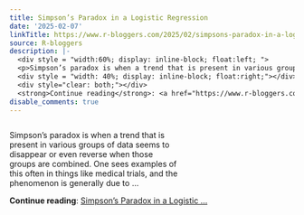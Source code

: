 ```yaml
---
title: Simpson’s Paradox in a Logistic Regression
date: '2025-02-07'
linkTitle: https://www.r-bloggers.com/2025/02/simpsons-paradox-in-a-logistic-regression/
source: R-bloggers
description: |-
  <div style = "width:60%; display: inline-block; float:left; ">
  <p>Simpson’s paradox is when a trend that is present in various groups of data seems to disappear or even reverse when those groups are combined. One sees examples of this often in things like medical trials, and the phenomenon is generally due to ...</p></div>
  <div style = "width: 40%; display: inline-block; float:right;"></div>
  <div style="clear: both;"></div>
  <strong>Continue reading</strong>: <a href="https://www.r-bloggers.com/2025/02/simpsons-paradox-in-a-logistic-regression/">Simpson’s Paradox in a Logistic ...
disable_comments: true
---
```

<div style = "width:60%; display: inline-block; float:left; ">
<p>Simpson’s paradox is when a trend that is present in various groups of data seems to disappear or even reverse when those groups are combined. One sees examples of this often in things like medical trials, and the phenomenon is generally due to ...</p></div>
<div style = "width: 40%; display: inline-block; float:right;"></div>
<div style="clear: both;"></div>
<strong>Continue reading</strong>: <a href="https://www.r-bloggers.com/2025/02/simpsons-paradox-in-a-logistic-regression/">Simpson’s Paradox in a Logistic ...
